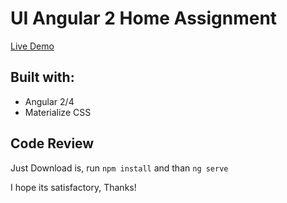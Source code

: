 # UI Angular 2 Home Assignment

<a href="http://ui-angular2.jude2go.com/">Live Demo</a>

## Built with:
<ul>
<li>Angular 2/4</li>
<li>Materialize CSS</li>
</ul>

## Code Review

Just Download is, run `npm install` and than `ng serve`

I hope its satisfactory, Thanks!


